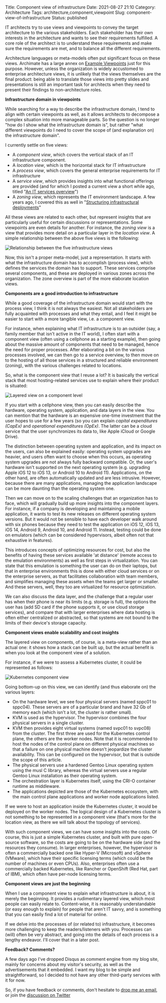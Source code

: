 Title: Component view of infrastructure
Date: 2021-08-27 21:10
Category: Architecture
Tags: architecture,component,viewpoint
Slug: component-view-of-infrastructure
Status: published

IT architects try to use views and viewpoints to convey the target architecture
to the various stakeholders. Each stakeholder has their own interests in the
architecture and wants to see their requirements fulfilled. A core
role of the architect is to understand these requirements and make sure the
requirements are met, and to balance all the different requirements.

Architecture languages or meta-models often put significant focus on these
views. Archimate has a large annex on [Example
Viewpoints](https://pubs.opengroup.org/architecture/archimate3-doc/apdxc.html#_Toc10045495)
just for this purpose. However, unless the organization is widely accustomed to
enterprise architecture views, it is unlikely that the views themselves are the
final product: being able to translate those views into pretty slides and
presentations is still an important task for architects when they need to
present their findings to non-architecture roles.

<!-- PELICAN_END_SUMMARY -->

**Infrastructure domain in viewpoints**

While searching for a way to describe the infrastructure domain,
I tend to align with certain viewpoints as well, as it allows architects
to decompose a complex situation into more manageable parts. So the question
is no longer "how do I show what the infrastructure domain is", but rather
"what different viewpoints do I need to cover the scope of (and
explanation on) the infrastructure domain".

I currently settle on five views:

* A *component view*, which covers the vertical stack of an IT infrastructure
  component.
* A *location view*, which is the horizontal stack for IT infrastructure
* A *process view*, which covers the general enterprise requirements for IT
  infrastructure
* A *service view*, which provides insights into what functional offerings are
  provided (and for which I posted a current view a short while ago, titled "[An
  IT services overview]({filename}/2021/06/an-it-services-overview.md)")
* A *zoning view*, which represents the IT environment landscape. A few years
  ago, I covered this as well in "[Structuring infrastructural
  deployments]({filename}/2017/06/structuring-infrastructural-deployments.md)"

All these views are related to each other, but represent insights that are
particularly useful for certain discussions or representations. Some viewpoints
are even details for another. For instance, the *zoning view* is a view that
provides more detail on a particular layer in the *location view*. A simple
relationship between the above five views is the following:

![Relationship between the five infrastructure views]({static}/images/202108/five-infra-views.png)

Now, this isn't a proper meta-model, just a representation. It starts
with what the infrastructure domain has to accomplish (process view),
which defines the services the domain has to support. These services
comprise several components, and these are deployed in various
zones across the organization. The zone overview is part of the more
elaborate location views.

**Components are a good introduction to infrastructure**

While a good coverage of the infrastructure domain would start with the
process view, I think it is not always the easiest. Not all stakeholders
are fully acquainted with processes and what they entail, and I feel it
might be easier to start with a more tangible view, i.e. a component
view.

For instance, when explaining what IT infrastructure is to an outsider
(say, a family member that isn't active in the IT world), I often start with
a component view (often using a cellphone as a starting example), then going
about the massive amount of components that need to be managed, hence the need
for proper processes. After elaborating a bit on the various processes involved,
we can then go to a service overview, to then move on to the hosting of all
those services in a structured and reliable environment (zoning), with the
various challenges related to locations.

So, what is the component view that I reuse a lot? It is basically
the vertical stack that most hosting-related services use to explain where
their product is situated:

![Layered view on a component level]({static}/images/202108/component-view.png)

If you start with a cellphone view, then you can easily describe the hardware,
operating system, application, and data layers in the view. You can mention that
the hardware is an expensive one-time investment that the user hopes to use for
a few years (so you can explain *capital expenditures (CapEx)* and *operational
expenditures (OpEx)*. The latter can be a cloud service that the
user synchronizes its data to, like Apple iCloud or Google Drive).

The distinction between operating system and application, and its impact on
the users, can also be explained easily: operating system upgrades are
heavier, and users often want to choose when this occurs, as operating system
upgrades are not always fully backward compatible. Or, the user's hardware isn't
supported on the next operating system (e.g. upgrading Apple iOS 12 to iOS 13,
or Android 10 to Android 11). Applications, on the other hand, are often
automatically updated and are less intrusive. However, because there are
many applications, managing the application landscape can be more daunting than
the operating system one.

Then we can move on to the scaling challenges that an organization has to
face, which will gradually build up more insights into the component layers. For
instance, if a company is developing and maintaining a mobile application, it
wants to test its new releases on different operating system
versions.  But it would not be sensible to have each developer walk around with
six phones because they need to test the application on iOS 12, iOS 13, iOS 14,
Android 9, Android 10, and Android 11. Instead, testing could be done on
emulators (which can be considered hypervisors, albeit often not that exhaustive
in features).

This introduces concepts of optimizing resources for cost, but also the
benefits of having these services available 'at distance' (remote access
to the emulation environments) as well as first steps in virtualization.
You can state that this emulation is something the user can do on their
laptops, but that in enterprise environments this is done with either
cloud services or on the enterprise servers, as that facilitates collaboration
with team members, and simplifies managing these assets when the teams get
larger or smaller. And these servers, well, they too are virtualized for
resource optimization.

We can also discuss the data layer, and the challenge that a regular user
has when their phone is near its limits (e.g. storage is full), the options the
user has (add SD card if the phone supports it, or use cloud storage services),
and compare that with larger enterprises where data hosting is often either
centralized or abstracted, so that systems are not bound to the limits of their
device's storage capacity.

**Component views enable scalability and cost insights**

The layered view on components, of course, is a meta-view rather than an actual
one: it shows how a stack can be built up, but the actual benefit is when
you look at the component view of a solution.

For instance, if we were to assess a Kubernetes cluster, it could be represented
as follows:

![Kubernetes component view]({static}/images/202108/k8s-component-view.png)

Going bottom-up on this view, we can identify (and thus elaborate on) the
various layers:

* On the hardware level, we see four physical servers (named sppc01 to sppc04).
  These servers are of a particular brand and have 32 Gb of memory each (which
  isn't a lot, the cluster is rather small).
* KVM is used as the hypervisor. The hypervisor combines the four physical
  servers in a single cluster.
* KVM then provides eight virtual systems (named svpc01 to svpc08) from the
  cluster. The first three are used for the Kubernetes control plane, the others
  are the worker nodes. Note that it is recommended to host the nodes of the
  control plane on different physical machines so that a failure on one physical
  machine doesn't jeopardize the cluster availability. This can be configured on
  the hypervisor, but that is outside the scope of this article.
* The physical servers use a hardened Gentoo Linux operating system using the
  musl C library, whereas the virtual servers use a regular Gentoo Linux
  installation as their operating system.
* The orchestration layer is Kubernetes itself, using the CRI-O container
  runtime as middleware.
* The applications depicted are those of the Kubernetes ecosystem, with the main
  control plane applications and worker node applications listed.

If we were to host an application inside the Kubernetes cluster, it would
be deployed on the worker nodes. The logical design of a Kubernetes cluster
is not something to be represented in a component view (that's more for
the location view, as there we will talk about the topology of services).

With such component views, we can have some insights into the costs. Of course,
this is just a simple Kubernetes cluster, and built with pure open-source
software, so the costs are going to be on the hardware side (and the resources
they consume). In larger enterprises, however, the hypervisor is often a
commercially backed one like Hyper-V (Microsoft) and vSphere (VMware), which
have their specific licensing terms (which could be the number of machines or
even CPUs).  Also, enterprises often use a commercially backed Kubernetes, like
Rancher or OpenShift (Red Hat, part of IBM), which often have per-node licensing
terms.

**Component views are just the beginning**

When I use a component view to explain what infrastructure is about,
it is merely the beginning. It provides a rudimentary layered view, which most
people can easily relate to. Content-wise, it is reasonably understandable (or
easy enough to explain) for people that aren't IT savvy, and is something that
you can easily find a lot of material for online.

If we delve into the processes of (or related to) infrastructure, it becomes
more challenging to keep the readers/listeners with you. Processes can (will)
often be very abstract, and going into the details of each process is a lengthy
endeavor. I'll cover that in a later post.

**Feedback? Comments?**

A few days ago I've dropped Disqus as comment engine from my blog site, mainly
for concerns about my visitor's security, as well as the advertisements that it
embedded. I want my blog to be simple and straightforward, so I decided to not
have any other third-party services with it for now.

So, if you have feedback or comments, don't hesitate to [drop me an
email](mailto:sven.vermeulen@siphos.be), or join the [discussion on
Twitter](https://twitter.com/infrainsight/status/1431332634370711552)

